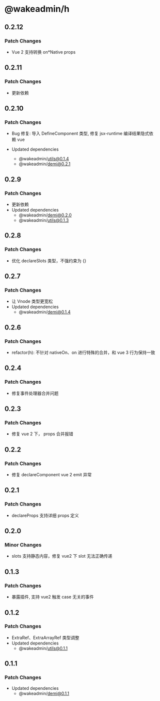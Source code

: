 # @wakeadmin/h

## 0.2.12

### Patch Changes

- Vue 2 支持转换 on\*Native props

## 0.2.11

### Patch Changes

- 更新依赖

## 0.2.10

### Patch Changes

- Bug 修复: 导入 DefineComponent 类型, 修复 jsx-runtime 编译结果隐式依赖 vue

- Updated dependencies
  - @wakeadmin/utils@0.1.4
  - @wakeadmin/demi@0.2.1

## 0.2.9

### Patch Changes

- 更新依赖
- Updated dependencies
  - @wakeadmin/demi@0.2.0
  - @wakeadmin/utils@0.1.3

## 0.2.8

### Patch Changes

- 优化 declareSlots 类型，不强约束为 {}

## 0.2.7

### Patch Changes

- 让 Vnode 类型更宽松
- Updated dependencies
  - @wakeadmin/demi@0.1.4

## 0.2.6

### Patch Changes

- refactor(h): 不针对 nativeOn、on 进行特殊的合并，和 vue 3 行为保持一致

## 0.2.4

### Patch Changes

- 修复事件处理器合并问题

## 0.2.3

### Patch Changes

- 修复 vue 2 下， props 合并报错

## 0.2.2

### Patch Changes

- 修复 declareComponent vue 2 emit 异常

## 0.2.1

### Patch Changes

- declareProps 支持详细 props 定义

## 0.2.0

### Minor Changes

- slots 支持静态内容，修复 vue2 下 slot 无法正确传递

## 0.1.3

### Patch Changes

- 暴露插件, 支持 vue2 触发 case 无关的事件

## 0.1.2

### Patch Changes

- ExtraRef、ExtraArrayRef 类型调整
- Updated dependencies
  - @wakeadmin/utils@0.1.1

## 0.1.1

### Patch Changes

- Updated dependencies
  - @wakeadmin/demi@0.1.1
